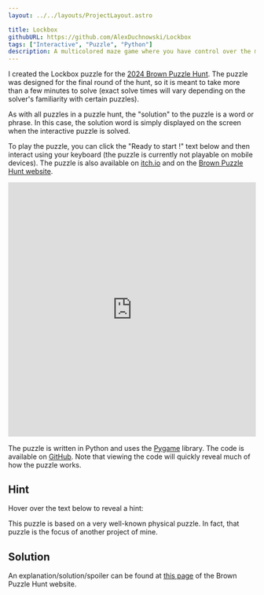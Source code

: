 ```yaml
---
layout: ../../layouts/ProjectLayout.astro

title: Lockbox
githubURL: https://github.com/AlexDuchnowski/Lockbox
tags: ["Interactive", "Puzzle", "Python"]
description: A multicolored maze game where you have control over the maze's layout
---
```


<style>
    iframe {
        width: 100%;
        aspect-ratio: 75/77;
    }
</style>

I created the Lockbox puzzle for the [2024 Brown Puzzle Hunt](https://2024.brownpuzzlehunt.com). The puzzle was designed for the final round of the hunt, so it is meant to take more than a few minutes to solve (exact solve times will vary depending on the solver's familiarity with certain puzzles).

As with all puzzles in a puzzle hunt, the "solution" to the puzzle is a word or phrase. In this case, the solution word is simply displayed on the screen when the interactive puzzle is solved.

To play the puzzle, you can click the "Ready to start !" text below and then interact using your keyboard (the puzzle is currently not playable on mobile devices). The puzzle is also available on [itch.io](https://xenonhawk.itch.io/lockbox) and on the [Brown Puzzle Hunt website](https://2024.brownpuzzlehunt.com/puzzle/lockbox).

<iframe title="Lockbox Puzzle/Game" frameborder="0" src="https://itch.io/embed-upload/10147742?color=000000" allowfullscreen=""><a href="https://xenonhawk.itch.io/lockbox">Play LOCKBOX on itch.io</a></iframe>

The puzzle is written in Python and uses the [Pygame](https://www.pygame.org) library. The code is available on [GitHub](https://github.com/AlexDuchnowski/Lockbox). Note that viewing the code will quickly reveal much of how the puzzle works.

## Hint

Hover over the text below to reveal a hint:

<span class="spoiler">This puzzle is based on a very well-known physical puzzle. In fact, that puzzle is the focus of another project of mine.</span>

## Solution

An explanation/solution/spoiler can be found at [this page](https://2024.brownpuzzlehunt.com/puzzle/lockbox/solution) of the Brown Puzzle Hunt website.
